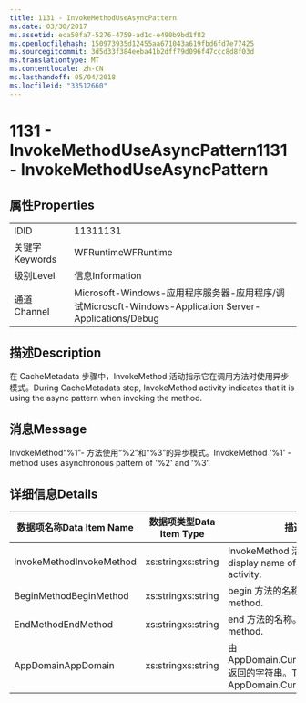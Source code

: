 ```yaml
---
title: 1131 - InvokeMethodUseAsyncPattern
ms.date: 03/30/2017
ms.assetid: eca50fa7-5276-4759-ad1c-e490b9bd1f82
ms.openlocfilehash: 150973935d12455aa671043a619fbd6fd7e77425
ms.sourcegitcommit: 3d5d33f384eeba41b2dff79d096f47ccc8d8f03d
ms.translationtype: MT
ms.contentlocale: zh-CN
ms.lasthandoff: 05/04/2018
ms.locfileid: "33512660"
---
```

# <a name="1131---invokemethoduseasyncpattern"></a><span data-ttu-id="33818-102">1131 - InvokeMethodUseAsyncPattern</span><span class="sxs-lookup"><span data-stu-id="33818-102">1131 - InvokeMethodUseAsyncPattern</span></span>
## <a name="properties"></a><span data-ttu-id="33818-103">属性</span><span class="sxs-lookup"><span data-stu-id="33818-103">Properties</span></span>  
  
|||  
|-|-|  
|<span data-ttu-id="33818-104">ID</span><span class="sxs-lookup"><span data-stu-id="33818-104">ID</span></span>|<span data-ttu-id="33818-105">1131</span><span class="sxs-lookup"><span data-stu-id="33818-105">1131</span></span>|  
|<span data-ttu-id="33818-106">关键字</span><span class="sxs-lookup"><span data-stu-id="33818-106">Keywords</span></span>|<span data-ttu-id="33818-107">WFRuntime</span><span class="sxs-lookup"><span data-stu-id="33818-107">WFRuntime</span></span>|  
|<span data-ttu-id="33818-108">级别</span><span class="sxs-lookup"><span data-stu-id="33818-108">Level</span></span>|<span data-ttu-id="33818-109">信息</span><span class="sxs-lookup"><span data-stu-id="33818-109">Information</span></span>|  
|<span data-ttu-id="33818-110">通道</span><span class="sxs-lookup"><span data-stu-id="33818-110">Channel</span></span>|<span data-ttu-id="33818-111">Microsoft-Windows-应用程序服务器-应用程序/调试</span><span class="sxs-lookup"><span data-stu-id="33818-111">Microsoft-Windows-Application Server-Applications/Debug</span></span>|  
  
## <a name="description"></a><span data-ttu-id="33818-112">描述</span><span class="sxs-lookup"><span data-stu-id="33818-112">Description</span></span>  
 <span data-ttu-id="33818-113">在 CacheMetadata 步骤中，InvokeMethod 活动指示它在调用方法时使用异步模式。</span><span class="sxs-lookup"><span data-stu-id="33818-113">During CacheMetadata step, InvokeMethod activity indicates that it is using the async pattern when invoking the method.</span></span>  
  
## <a name="message"></a><span data-ttu-id="33818-114">消息</span><span class="sxs-lookup"><span data-stu-id="33818-114">Message</span></span>  
 <span data-ttu-id="33818-115">InvokeMethod“%1”- 方法使用“%2”和“%3”的异步模式。</span><span class="sxs-lookup"><span data-stu-id="33818-115">InvokeMethod '%1' - method uses asynchronous pattern of '%2' and '%3'.</span></span>  
  
## <a name="details"></a><span data-ttu-id="33818-116">详细信息</span><span class="sxs-lookup"><span data-stu-id="33818-116">Details</span></span>  
  
|<span data-ttu-id="33818-117">数据项名称</span><span class="sxs-lookup"><span data-stu-id="33818-117">Data Item Name</span></span>|<span data-ttu-id="33818-118">数据项类型</span><span class="sxs-lookup"><span data-stu-id="33818-118">Data Item Type</span></span>|<span data-ttu-id="33818-119">描述</span><span class="sxs-lookup"><span data-stu-id="33818-119">Description</span></span>|  
|--------------------|--------------------|-----------------|  
|<span data-ttu-id="33818-120">InvokeMethod</span><span class="sxs-lookup"><span data-stu-id="33818-120">InvokeMethod</span></span>|<span data-ttu-id="33818-121">xs:string</span><span class="sxs-lookup"><span data-stu-id="33818-121">xs:string</span></span>|<span data-ttu-id="33818-122">InvokeMethod 活动的显示名称。</span><span class="sxs-lookup"><span data-stu-id="33818-122">The display name of the InvokeMethod activity.</span></span>|  
|<span data-ttu-id="33818-123">BeginMethod</span><span class="sxs-lookup"><span data-stu-id="33818-123">BeginMethod</span></span>|<span data-ttu-id="33818-124">xs:string</span><span class="sxs-lookup"><span data-stu-id="33818-124">xs:string</span></span>|<span data-ttu-id="33818-125">begin 方法的名称。</span><span class="sxs-lookup"><span data-stu-id="33818-125">The name of the begin method.</span></span>|  
|<span data-ttu-id="33818-126">EndMethod</span><span class="sxs-lookup"><span data-stu-id="33818-126">EndMethod</span></span>|<span data-ttu-id="33818-127">xs:string</span><span class="sxs-lookup"><span data-stu-id="33818-127">xs:string</span></span>|<span data-ttu-id="33818-128">end 方法的名称。</span><span class="sxs-lookup"><span data-stu-id="33818-128">The name of the end method.</span></span>|  
|<span data-ttu-id="33818-129">AppDomain</span><span class="sxs-lookup"><span data-stu-id="33818-129">AppDomain</span></span>|<span data-ttu-id="33818-130">xs:string</span><span class="sxs-lookup"><span data-stu-id="33818-130">xs:string</span></span>|<span data-ttu-id="33818-131">由 AppDomain.CurrentDomain.FriendlyName 返回的字符串。</span><span class="sxs-lookup"><span data-stu-id="33818-131">The string returned by AppDomain.CurrentDomain.FriendlyName.</span></span>|
